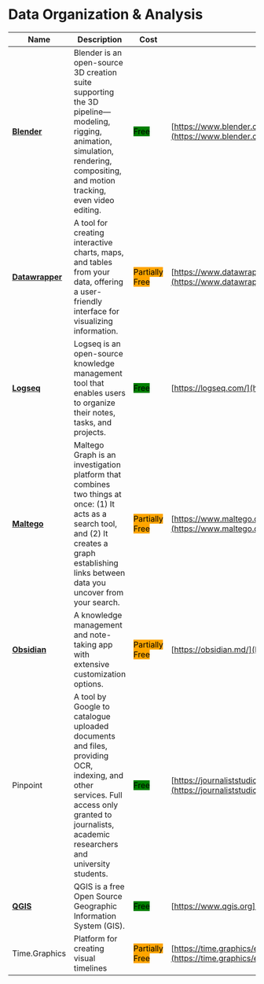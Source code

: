 # Data Organization & Analysis

| Name | Description | Cost | URL |
| --- | --- | --- | --- |
| [**Blender**](../../tools/blender/README.md) | Blender is an open-source 3D creation suite supporting the 3D pipeline—modeling, rigging, animation, simulation, rendering, compositing, and motion tracking, even video editing. | <mark style="background-color:green;">Free</mark> | [https://www.blender.org/](https://www.blender.org/) |
| [**Datawrapper**](../../tools/datawrapper/README.md) | A tool for creating interactive charts, maps, and tables from your data, offering a user-friendly interface for visualizing information. | <mark style="background-color:orange;">Partially Free</mark> | [https://www.datawrapper.de/](https://www.datawrapper.de/) |
| [**Logseq**](../../tools/logseq/README.md) | Logseq is an open-source knowledge management tool that enables users to organize their notes, tasks, and projects. | <mark style="background-color:green;">Free</mark> | [https://logseq.com/](https://logseq.com/) |
| [**Maltego**](../../tools/maltego/README.md) | Maltego Graph is an investigation platform that combines two things at once: (1) It acts as a search tool, and (2) It creates a graph establishing links between data you uncover from your search. | <mark style="background-color:orange;">Partially Free</mark> | [https://www.maltego.com/](https://www.maltego.com/) |
| [**Obsidian**](../../tools/obsidian/README.md) | A knowledge management and note-taking app with extensive customization options. | <mark style="background-color:orange;">Partially Free</mark> | [https://obsidian.md/](https://obsidian.md/) |
| Pinpoint | A tool by Google to catalogue uploaded documents and files, providing OCR, indexing, and other services. Full access only granted to journalists, academic researchers and university students. | <mark style="background-color:green;">Free</mark> | [https://journaliststudio.google.com/pinpoint/about](https://journaliststudio.google.com/pinpoint/about) |
| [**QGIS**](../../tools/qgis/README.md) | QGIS is a free Open Source Geographic Information System (GIS). | <mark style="background-color:green;">Free</mark> | [https://www.qgis.org](https://www.qgis.org) |
| Time.Graphics | Platform for creating visual timelines | <mark style="background-color:orange;">Partially Free</mark> | [https://time.graphics/editor](https://time.graphics/editor) |
